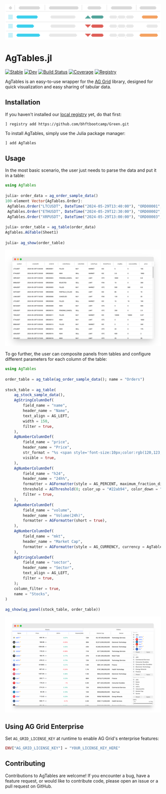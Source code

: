 <picture>
  <source media="(prefers-color-scheme: dark)" srcset=docs/src/assets/animation_dark.gif>
  <source media="(prefers-color-scheme: light)" srcset=docs/src/assets/animation_light.gif>
  <img src=docs/src/assets/animation_light.gif>
</picture>

# AgTables.jl

[![Stable](https://img.shields.io/badge/docs-stable-blue.svg)](https://bhftbootcamp.github.io/AgTables.jl/stable/)
[![Dev](https://img.shields.io/badge/docs-dev-blue.svg)](https://bhftbootcamp.github.io/AgTables.jl/dev/)
[![Build Status](https://github.com/bhftbootcamp/AgTables.jl/actions/workflows/Coverage.yml/badge.svg?branch=master)](https://github.com/bhftbootcamp/AgTables.jl/actions/workflows/Coverage.yml?query=branch%3Amaster)
[![Coverage](https://codecov.io/gh/bhftbootcamp/AgTables.jl/branch/master/graph/badge.svg)](https://codecov.io/gh/bhftbootcamp/AgTables.jl)
[![Registry](https://img.shields.io/badge/registry-Green-green)](https://github.com/bhftbootcamp/Green)

AgTables is an easy-to-use wrapper for the [AG Grid](https://www.ag-grid.com/) library, designed for quick visualization and easy sharing of tabular data.

## Installation
If you haven't installed our [local registry](https://github.com/bhftbootcamp/Green) yet, do that first:
```
] registry add https://github.com/bhftbootcamp/Green.git
```

To install AgTables, simply use the Julia package manager:

```julia
] add AgTables
```

## Usage

In the most basic scenario, the user just needs to parse the data and put it in a table:

```julia
using AgTables

julia> order_data = ag_order_sample_data()
100-element Vector{AgTables.Order}:
 AgTables.Order("LTCUSDT", DateTime("2024-05-29T13:40:00"), "ORD00001", ...)
 AgTables.Order("ETHUSDT", DateTime("2024-05-29T12:30:00"), "ORD00002", ...)
 AgTables.Order("XRPUSDT", DateTime("2024-05-29T13:00:00"), "ORD00003", ...)

julia> order_table = ag_table(order_data)
AgTables.AGTable(Sheet1)

julia> ag_show(order_table)
```

![order_table](/docs/src/assets/order_table.png)

To go further, the user can composite panels from tables and configure different parameters for each column of the table:

```julia
using AgTables

order_table = ag_table(ag_order_sample_data(); name = "Orders")

stock_table = ag_table(
    ag_stock_sample_data(),
    AgStringColumnDef(
        field_name = "name",
        header_name = "Name",
        text_align = AG_LEFT,
        width = 150,
        filter = true,
    ),
    AgNumberColumnDef(
        field_name = "price",
        header_name = "Price",
        str_format = "%s <span style='font-size:10px;color:rgb(120,123,134);font-weight:400'>USD</span>",
        visible = true,
    ),
    AgNumberColumnDef(
        field_name = "h24",
        header_name = "24h%",
        formatter = AGFormatter(style = AG_PERCENT, maximum_fraction_digits = 2),
        threshold = AGThreshold(0; color_up = "#22ab94", color_down = "#f23645"),
        filter = true,
    ),
    AgNumberColumnDef(
        field_name = "volume",
        header_name = "Volume(24h)",
        formatter = AGFormatter(short = true),
    ),
    AgNumberColumnDef(
        field_name = "mkt",
        header_name = "Market Cap",
        formatter = AGFormatter(style = AG_CURRENCY, currency = AgTables.USD, separator = true),
    ),
    AgStringColumnDef(
        field_name = "sector",
        header_name = "Sector",
        text_align = AG_LEFT,
        filter = true,
    );
    column_filter = true,
    name = "Stocks",
)

ag_show(ag_panel(stock_table, order_table))
```

![stock_order_panel](/docs/src/assets/stock_order_panel.png)

## Using AG Grid Enterprise

Set `AG_GRID_LICENSE_KEY` at runtime to enable AG Grid's enterprise features:

```julia
ENV["AG_GRID_LICENSE_KEY"] = "YOUR_LICENSE_KEY_HERE"
```

## Contributing

Contributions to AgTables are welcome! If you encounter a bug, have a feature request, or would like to contribute code, please open an issue or a pull request on GitHub.
